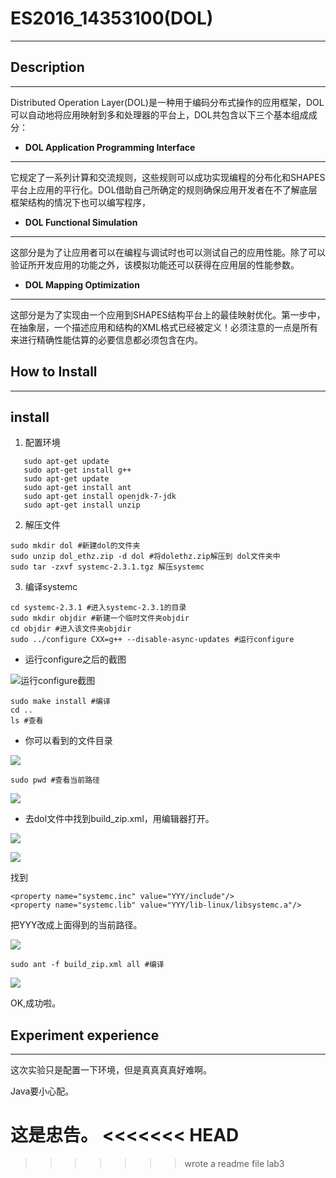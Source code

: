 # ES2016_14353100(DOL)

------------
## Description
---------
Distributed Operation Layer(DOL)是一种用于编码分布式操作的应用框架，DOL可以自动地将应用映射到多和处理器的平台上，DOL共包含以下三个基本组成成分：


- **DOL Application Programming Interface**

----
它规定了一系列计算和交流规则，这些规则可以成功实现编程的分布化和SHAPES平台上应用的平行化。DOL借助自己所确定的规则确保应用开发者在不了解底层框架结构的情况下也可以编写程序，
- **DOL Functional Simulation**

----
这部分是为了让应用者可以在编程与调试时也可以测试自己的应用性能。除了可以验证所开发应用的功能之外，该模拟功能还可以获得在应用层的性能参数。
- **DOL Mapping Optimization**

----
这部分是为了实现由一个应用到SHAPES结构平台上的最佳映射优化。第一步中，在抽象层，一个描述应用和结构的XML格式已经被定义！必须注意的一点是所有来进行精确性能估算的必要信息都必须包含在内。


## How to Install
------------

## install

1. 配置环境

```
   sudo apt-get update      
   sudo apt-get install g++
   sudo apt-get update
   sudo apt-get install ant
   sudo apt-get install openjdk-7-jdk
   sudo apt-get install unzip
```

2. 解压文件

```
sudo mkdir dol #新建dol的文件夹
sudo unzip dol_ethz.zip -d dol #将dolethz.zip解压到 dol文件夹中
sudo tar -zxvf systemc-2.3.1.tgz 解压systemc
```

3. 编译systemc

```
cd systemc-2.3.1 #进入systemc-2.3.1的目录
sudo mkdir objdir #新建一个临时文件夹objdir
cd objdir #进入该文件夹objdir
sudo ../configure CXX=g++ --disable-async-updates #运行configure

```

* 运行configure之后的截图

![运行configure截图](http://7xstaa.com1.z0.glb.clouddn.com/1.png)

```
sudo make install #编译
cd ..
ls #查看
```

* 你可以看到的文件目录


![](http://7xstaa.com1.z0.glb.clouddn.com/2.png)

```
sudo pwd #查看当前路径
```

![](http://7xstaa.com1.z0.glb.clouddn.com/3.png)

* 去dol文件中找到build_zip.xml，用编辑器打开。

![](http://7xstaa.com1.z0.glb.clouddn.com/4.png)

![](http://7xstaa.com1.z0.glb.clouddn.com/5.png)

找到

```
<property name="systemc.inc" value="YYY/include"/>
<property name="systemc.lib" value="YYY/lib-linux/libsystemc.a"/>
```

把YYY改成上面得到的当前路径。

![](http://7xstaa.com1.z0.glb.clouddn.com/6.png)

```
sudo ant -f build_zip.xml all #编译
```

![](http://7xstaa.com1.z0.glb.clouddn.com/7.png)

OK,成功啦。


## Experiment experience  
----------------

这次实验只是配置一下环境，但是真真真真好难啊。

Java要小心配。

这是忠告。
<<<<<<< HEAD
=======
>>>>>>> wrote a readme file
>>>>>>> lab3
